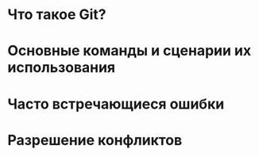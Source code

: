 # Что такое Git?
# Основные команды и сценарии их использования
# Часто встречающиеся ошибки
# Разрешение конфликтов